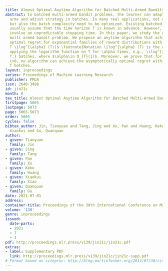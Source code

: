 ```yaml
---
title: Almost Optimal Anytime Algorithm for Batched Multi-Armed Bandits
abstract: In batched multi-armed bandit problems, the learner can adaptively pull
  arms and adjust strategy in batches. In many real applications, not only the regret
  but also the batch complexity need to be optimized. Existing batched bandit algorithms
  usually assume that the time horizon T is known in advance. However, many applications
  involve an unpredictable stopping time. In this paper, we study the anytime batched
  multi-armed bandit problem. We propose an anytime algorithm that achieves the asymptotically
  optimal regret for exponential families of reward distributions with $O(\log \log
  T \ilog^{\alpha} (T))$ \footnote{Notation \ilog^{\alpha} (T) is the result of iteratively
  applying the logarithm function on T for \alpha times, e.g., \ilog^{3} (T)=\log\log\log
  T.} batches, where $\alpha\in O_{T}(1)$. Moreover, we prove that for any constant
  c>0, no algorithm can achieve the asymptotically optimal regret within c\log\log
  T batches.
layout: inproceedings
series: Proceedings of Machine Learning Research
publisher: PMLR
issn: 2640-3498
id: jin21c
month: 0
tex_title: Almost Optimal Anytime Algorithm for Batched Multi-Armed Bandits
firstpage: 5065
lastpage: 5073
page: 5065-5073
order: 5065
cycles: false
bibtex_author: Jin, Tianyuan and Tang, Jing and Xu, Pan and Huang, Keke and Xiao,
  Xiaokui and Gu, Quanquan
author:
- given: Tianyuan
  family: Jin
- given: Jing
  family: Tang
- given: Pan
  family: Xu
- given: Keke
  family: Huang
- given: Xiaokui
  family: Xiao
- given: Quanquan
  family: Gu
date: 2021-07-01
address:
container-title: Proceedings of the 38th International Conference on Machine Learning
volume: '139'
genre: inproceedings
issued:
  date-parts:
  - 2021
  - 7
  - 1
pdf: http://proceedings.mlr.press/v139/jin21c/jin21c.pdf
extras:
- label: Supplementary PDF
  link: http://proceedings.mlr.press/v139/jin21c/jin21c-supp.pdf
# Format based on citeproc: http://blog.martinfenner.org/2013/07/30/citeproc-yaml-for-bibliographies/
---
```

